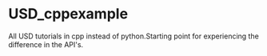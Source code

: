 # USD_cppexample

All USD tutorials in cpp instead of python.Starting point for experiencing the difference in the API's.
